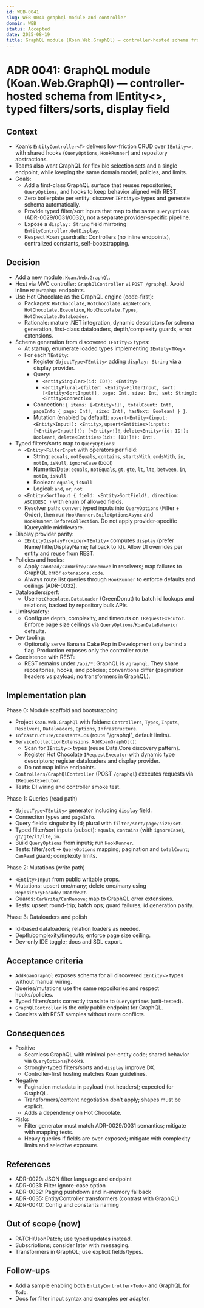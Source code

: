 ```yaml
---
id: WEB-0041
slug: WEB-0041-graphql-module-and-controller
domain: WEB
status: Accepted
date: 2025-08-19
title: GraphQL module (Koan.Web.GraphQl) — controller-hosted schema from IEntity<>, typed filters/sorts, display field
---
```

 
# ADR 0041: GraphQL module (Koan.Web.GraphQl) — controller-hosted schema from IEntity<>, typed filters/sorts, display field

## Context

- Koan’s `EntityController<T>` delivers low-friction CRUD over `IEntity<>`, with shared hooks (`QueryOptions`, `HookRunner`) and repository abstractions.
- Teams also want GraphQL for flexible selection sets and a single endpoint, while keeping the same domain model, policies, and limits.
- Goals:
  - Add a first-class GraphQL surface that reuses repositories, `QueryOptions`, and hooks to keep behavior aligned with REST.
  - Zero boilerplate per entity: discover `IEntity<>` types and generate schema automatically.
  - Provide typed filter/sort inputs that map to the same `QueryOptions` (ADR-0029/0031/0032), not a separate provider-specific pipeline.
  - Expose a `display: String` field mirroring `EntityController.GetDisplay`.
  - Respect Koan guardrails: Controllers (no inline endpoints), centralized constants, self-bootstrapping.

## Decision

- Add a new module: `Koan.Web.GraphQl`.
- Host via MVC controller: `GraphQlController` at `POST /graphql`. Avoid inline `MapGraphQL` endpoints.
- Use Hot Chocolate as the GraphQL engine (code-first):
  - Packages: `HotChocolate`, `HotChocolate.AspNetCore`, `HotChocolate.Execution`, `HotChocolate.Types`, `HotChocolate.DataLoader`.
  - Rationale: mature .NET integration, dynamic descriptors for schema generation, first-class dataloaders, depth/complexity guards, error extensions.
- Schema generation from discovered `IEntity<>` types:
  - At startup, enumerate loaded types implementing `IEntity<TKey>`.
  - For each `TEntity`:
    - Register `ObjectType<TEntity>` adding `display: String` via a display provider.
    - Query:
      - `<entitySingular>(id: ID!): <Entity>`
      - `<entityPlural>(filter: <Entity>FilterInput, sort: [<Entity>SortInput!], page: Int, size: Int, set: String): <Entity>Connection`
    - Connection: `{ items: [<Entity>!]!, totalCount: Int!, pageInfo { page: Int!, size: Int!, hasNext: Boolean! } }`.
    - Mutation (enabled by default): `upsert<Entity>(input: <Entity>Input!): <Entity>`, `upsert<Entities>(inputs: [<Entity>Input!]!): [<Entity>!]!`, `delete<Entity>(id: ID!): Boolean!`, `delete<Entities>(ids: [ID!]!): Int!`.
- Typed filters/sorts map to `QueryOptions`:
  - `<Entity>FilterInput` with operators per field:
    - String: `equals`, `notEquals`, `contains`, `startsWith`, `endsWith`, `in`, `notIn`, `isNull`, `ignoreCase` (bool)
    - Numeric/Date: `equals`, `notEquals`, `gt`, `gte`, `lt`, `lte`, `between`, `in`, `notIn`, `isNull`
    - Boolean: `equals`, `isNull`
    - Logical: `and`, `or`, `not`
  - `<Entity>SortInput { field: <Entity>SortField!, direction: ASC|DESC }` with enum of allowed fields.
  - Resolver path: convert typed inputs into `QueryOptions` (Filter + Order), then run `HookRunner.BuildOptionsAsync` and `HookRunner.BeforeCollection`. Do not apply provider-specific IQueryable middleware.
- Display provider parity:
  - `IEntityDisplayProvider<TEntity>` computes `display` (prefer Name/Title/DisplayName; fallback to Id). Allow DI overrides per entity and reuse from REST.
- Policies and hooks:
  - Apply `CanRead/CanWrite/CanRemove` in resolvers; map failures to GraphQL error `extensions.code`.
  - Always route list queries through `HookRunner` to enforce defaults and ceilings (ADR-0032).
- Dataloaders/perf:
  - Use `HotChocolate.DataLoader` (GreenDonut) to batch id lookups and relations, backed by repository bulk APIs.
- Limits/safety:
  - Configure depth, complexity, and timeouts on `IRequestExecutor`. Enforce page size ceilings via `QueryOptions`/`KoanDataBehavior` defaults.
- Dev tooling:
  - Optionally serve Banana Cake Pop in Development only behind a flag. Production exposes only the controller route.
- Coexistence with REST:
  - REST remains under `/api/*`; GraphQL is `/graphql`. They share repositories, hooks, and policies; conventions differ (pagination headers vs payload; no transformers in GraphQL).

## Implementation plan

Phase 0: Module scaffold and bootstrapping
- Project `Koan.Web.GraphQl` with folders: `Controllers`, `Types`, `Inputs`, `Resolvers`, `Dataloaders`, `Options`, `Infrastructure`.
- `Infrastructure/Constants.cs` (route "/graphql", default limits).
- `ServiceCollectionExtensions.AddKoanGraphQl()`:
  - Scan for `IEntity<>` types (reuse Data.Core discovery pattern).
  - Register Hot Chocolate `IRequestExecutor` with dynamic type descriptors; register dataloaders and display provider.
  - Do not map inline endpoints.
- `Controllers/GraphQlController` (POST `/graphql`) executes requests via `IRequestExecutor`.
- Tests: DI wiring and controller smoke test.

Phase 1: Queries (read path)
- `ObjectType<TEntity>` generator including `display` field.
- Connection types and `pageInfo`.
- Query fields: singular by id; plural with `filter/sort/page/size/set`.
- Typed filter/sort inputs (subset): `equals`, `contains` (with `ignoreCase`), `gt/gte/lt/lte`, `in`.
- Build `QueryOptions` from inputs; run `HookRunner`.
- Tests: filter/sort → `QueryOptions` mapping; pagination and `totalCount`; `CanRead` guard; complexity limits.

Phase 2: Mutations (write path)
- `<Entity>Input` from public writable props.
- Mutations: upsert one/many; delete one/many using `RepositoryFacade/IBatchSet`.
- Guards: `CanWrite/CanRemove`; map to GraphQL error extensions.
- Tests: upsert round-trip; batch ops; guard failures; id generation parity.

Phase 3: Dataloaders and polish
- Id-based dataloaders; relation loaders as needed.
- Depth/complexity/timeouts; enforce page size ceiling.
- Dev-only IDE toggle; docs and SDL export.

## Acceptance criteria
- `AddKoanGraphQl` exposes schema for all discovered `IEntity<>` types without manual wiring.
- Queries/mutations use the same repositories and respect hooks/policies.
- Typed filters/sorts correctly translate to `QueryOptions` (unit-tested).
- `GraphQlController` is the only public endpoint for GraphQL.
- Coexists with REST samples without route conflicts.

## Consequences

- Positive
  - Seamless GraphQL with minimal per-entity code; shared behavior via `QueryOptions`/hooks.
  - Strongly-typed filters/sorts and `display` improve DX.
  - Controller-first hosting matches Koan guidelines.
- Negative
  - Pagination metadata in payload (not headers); expected for GraphQL.
  - Transformers/content negotiation don’t apply; shapes must be explicit.
  - Adds a dependency on Hot Chocolate.
- Risks
  - Filter generator must match ADR-0029/0031 semantics; mitigate with mapping tests.
  - Heavy queries if fields are over-exposed; mitigate with complexity limits and selective exposure.

## References
- ADR-0029: JSON filter language and endpoint
- ADR-0031: Filter ignore-case option
- ADR-0032: Paging pushdown and in-memory fallback
- ADR-0035: EntityController transformers (contrast with GraphQL)
- ADR-0040: Config and constants naming

## Out of scope (now)
- PATCH/JsonPatch; use typed updates instead.
- Subscriptions; consider later with messaging.
- Transformers in GraphQL; use explicit fields/types.

## Follow-ups
- Add a sample enabling both `EntityController<Todo>` and GraphQL for `Todo`.
- Docs for filter input syntax and examples per adapter.
